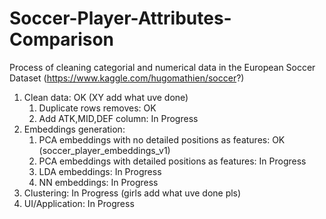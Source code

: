 # Soccer-Player-Attributes-Comparison
Process of cleaning categorial and numerical data in the European Soccer Dataset (https://www.kaggle.com/hugomathien/soccer?)

1. Clean data: OK (XY add what uve done)
	1. Duplicate rows removes: OK
	2. Add ATK,MID,DEF column: In Progress
2. Embeddings generation:
	1. PCA embeddings with no detailed positions as features: OK (soccer_player_embeddings_v1)
	2. PCA embeddings with detailed positions as features: In Progress
	3. LDA embeddings: In Progress
	4. NN embeddings: In Progress
3. Clustering: In Progress (girls add what uve done pls)
4. UI/Application: In Progress
